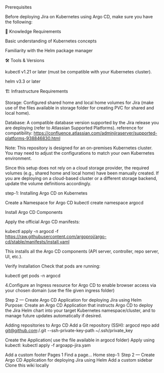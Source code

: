 Prerequisites

Before deploying Jira on Kubernetes using Argo CD, make sure you have the following:

📘 Knowledge Requirements

Basic understanding of Kubernetes concepts

Familiarity with the Helm package manager

🛠️ Tools & Versions

kubectl v1.21 or later (must be compatible with your Kubernetes cluster).

helm v3.3 or later

🏗️ Infrastructure Requirements

Storage: Configured shared home and local home volumes for Jira (make use of the files available in storage folder for creating PVC for shared and local home).

Database: A compatible database version supported by the Jira release you are deploying (refer to Atlassian Supported Platforms). reference for compatibility: https://confluence.atlassian.com/adminjiraserver/supported-platforms-938846830.html

Note: This repository is designed for an on-premises Kubernetes cluster. You may need to adjust the configurations to match your own Kubernetes environment.

Since this setup does not rely on a cloud storage provider, the required volumes (e.g., shared home and local home) have been manually created. If you are deploying on a cloud-based cluster or a different storage backend, update the volume definitions accordingly.

step-1:
Installing Argo CD on Kubernetes

Create a Namespace for Argo CD kubectl create namespace argocd

Install Argo CD Components

Apply the official Argo CD manifests:

kubectl apply -n argocd -f https://raw.githubusercontent.com/argoproj/argo-cd/stable/manifests/install.yaml

This installs all the Argo CD components (API server, controller, repo server, UI, etc.).

Verify Installation
Check that pods are running:

kubectl get pods -n argocd

4.Configure an Ingress resource for Argo CD to enable browser access via your chosen domain (use the file given ingress folder)

Step 2 — Create Argo CD Application for deploying Jira using Helm
Purpose: Create an Argo CD Application that instructs Argo CD to deploy the Jira Helm chart into your target Kubernetes namespace/cluster, and to manage future updates automatically if desired.

Adding repositories to Argo CD Add a Git repository (SSH): 
argocd repo add git@github.com:<your-org>/<your repo>.git --ssh-private-key-path ~/.ssh/private_key

Create the Application( use the file available in argocd folder) 
Apply using kubectl: kubectl apply -f argoapp-jira.yam

 Add a custom footer
Pages 1
Find a page…
Home
step-1:
Step 2 — Create Argo CD Application for deploying Jira using Helm
 Add a custom sidebar
Clone this wiki locally
